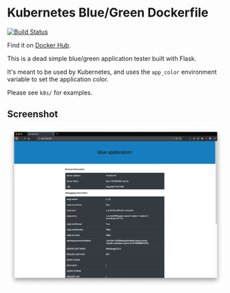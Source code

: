 # Kubernetes Blue/Green Dockerfile

[![Build Status](https://travis-ci.org/alexfeig/docker_bluegreen.svg?branch=master)](https://travis-ci.org/alexfeig/docker_bluegreen)

Find it on [Docker Hub](https://hub.docker.com/r/alexfeig/bluegreen).

This is a dead simple blue/green application tester built with Flask.

It's meant to be used by Kubernetes, and uses the `app_color` environment variable to set the application color.

Please see `k8s/` for examples.

## Screenshot

[![Build Status](docs/sample.png)](https://travis-ci.org/alexfeig/docker_bluegreen)